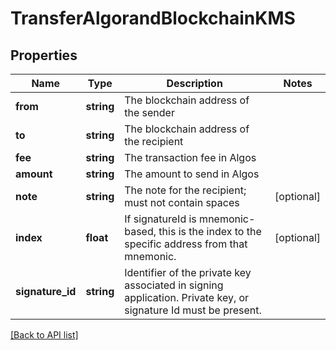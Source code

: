 # TransferAlgorandBlockchainKMS

## Properties

Name | Type | Description | Notes
------------ | ------------- | ------------- | -------------
**from** | **string** | The blockchain address of the sender |
**to** | **string** | The blockchain address of the recipient |
**fee** | **string** | The transaction fee in Algos |
**amount** | **string** | The amount to send in Algos |
**note** | **string** | The note for the recipient; must not contain spaces | [optional]
**index** | **float** | If signatureId is mnemonic-based, this is the index to the specific address from that mnemonic. | [optional]
**signature_id** | **string** | Identifier of the private key associated in signing application. Private key, or signature Id must be present. |

[[Back to API list]](../../README.md#api-endpoints)
